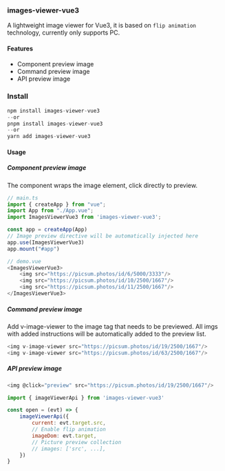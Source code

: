 ### images-viewer-vue3
A lightweight image viewer for Vue3, it is based on `flip animation` technology, currently only supports PC.

#### Features
* Component preview image
* Command preview image
* API preview image

### Install 

```js
npm install images-viewer-vue3
--or
pnpm install images-viewer-vue3
--or
yarn add images-viewer-vue3
```

#### Usage

##### Component preview image
The component wraps the image element, click directly to preview.
```js
// main.ts
import { createApp } from "vue";
import App from "./App.vue";
import ImagesViewerVue3 from 'images-viewer-vue3';

const app = createApp(App)
// Image preview directive will be automatically injected here
app.use(ImagesViewerVue3)
app.mount("#app")

// demo.vue
<ImagesViewerVue3>
    <img src="https://picsum.photos/id/6/5000/3333"/>
    <img src="https://picsum.photos/id/10/2500/1667"/>
    <img src="https://picsum.photos/id/11/2500/1667"/>
</ImagesViewerVue3>
```
##### Command preview image
Add v-image-viewer to the image tag that needs to be previewed. All imgs with added instructions will be automatically added to the preview list.
```js
<img v-image-viewer src="https://picsum.photos/id/19/2500/1667"/>
<img v-image-viewer src="https://picsum.photos/id/63/2500/1667"/>
```

##### API preview image
```js
<img @click="preview" src="https://picsum.photos/id/19/2500/1667"/>

import { imageViewerApi } from 'images-viewer-vue3'

const open = (evt) => {
    imageViewerApi({
        current: evt.target.src,
        // Enable flip animation
        imageDom: evt.target,
        // Picture preview collection
        // images: ['src', ...],
    })
}
```
